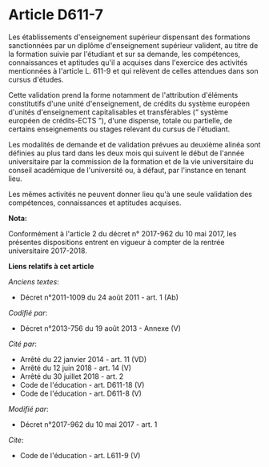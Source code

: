 # Article D611-7

Les établissements d'enseignement supérieur dispensant des formations sanctionnées par un diplôme d'enseignement supérieur
valident, au titre de la formation suivie par l'étudiant et sur sa demande, les compétences, connaissances et aptitudes qu'il
a acquises dans l'exercice des activités mentionnées à l'article L. 611-9 et qui relèvent de celles attendues dans son cursus
d'études. 

Cette validation prend la forme notamment de l'attribution d'éléments constitutifs d'une unité d'enseignement, de crédits du
système européen d'unités d'enseignement capitalisables et transférables (“ système européen de crédits-ECTS ”), d'une
dispense, totale ou partielle, de certains enseignements ou stages relevant du cursus de l'étudiant. 

Les modalités de demande et de validation prévues au deuxième alinéa sont définies au plus tard dans les deux mois qui
suivent le début de l'année universitaire par la commission de la formation et de la vie universitaire du conseil académique
de l'université ou, à défaut, par l'instance en tenant lieu. 

Les mêmes activités ne peuvent donner lieu qu'à une seule validation des compétences, connaissances et aptitudes acquises.

**Nota:**

Conformément à l'article 2 du décret n° 2017-962 du 10 mai 2017, les présentes dispositions entrent en vigueur à compter de
la rentrée universitaire 2017-2018.

**Liens relatifs à cet article**

_Anciens textes_:

  - Décret n°2011-1009 du 24 août 2011 - art. 1 (Ab)

_Codifié par_:

  - Décret n°2013-756 du 19 août 2013 -  Annexe (V)

_Cité par_:

  - Arrêté du 22 janvier 2014 - art. 11 (VD)
  - Arrêté du 12 juin 2018 - art. 14 (V)
  - Arrêté du 30 juillet 2018 - art. 2
  - Code de l'éducation - art. D611-18 (V)
  - Code de l'éducation - art. D611-8 (V)

_Modifié par_:

  - Décret n°2017-962 du 10 mai 2017 - art. 1

_Cite_:

  - Code de l'éducation - art. L611-9 (V)
